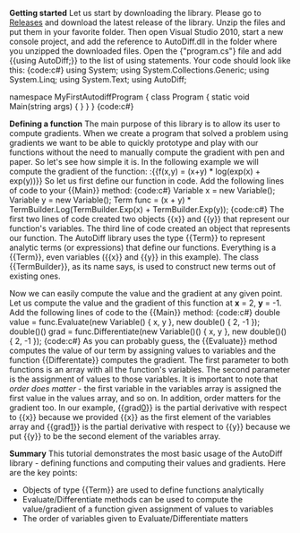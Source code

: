 **Getting started**
Let us start by downloading the library. Please go to [Releases](http://autodiff.codeplex.com/releases/) and download the latest release of the library. Unzip the files and put them in your favorite folder. Then open Visual Studio 2010, start a new console project, and add the reference to AutoDiff.dll in the folder where you unzipped the downloaded files. Open the {"program.cs"} file and add {{using AutoDiff;}} to the list of using statements. Your code should look like this:
{code:c#}
using System;
using System.Collections.Generic;
using System.Linq;
using System.Text;
using AutoDiff;

namespace MyFirstAutodiffProgram
{
    class Program
    {
        static void Main(string[]() args)
        {
        }
    }
}
{code:c#}


**Defining a function**
The main purpose of this library is to allow its user to compute gradients. When we create a program that solved a problem using gradients we want to be able to quickly prototype and play with our functions without the need to manually compute the gradient with pen and paper. So let's see how simple it is. In the following example we will compute the gradient of the function:
:{{f(x,y) = (x+y) * log(exp(x) + exp(y))}}
So let us first define our function in code. Add the following lines of code to your {{Main}} method:
{code:c#}
Variable x = new Variable();
Variable y = new Variable();
Term func = (x + y) * TermBuilder.Log(TermBuilder.Exp(x) + TermBuilder.Exp(y));
{code:c#}
The first two lines of code created two objects {{x}} and {{y}} that represent our function's variables. The third line of code created an object that represents our function. The AutoDiff library uses the type {{Term}} to represent analytic terms (or expressions) that define our functions. Everything is a {{Term}}, even variables ({{x}} and {{y}} in this example). The class {{TermBuilder}}, as its name says, is used to construct new terms out of existing ones.

Now we can easily compute the value and the gradient at any given point. Let us compute the value and the gradient of this function at **x** = 2, **y** = -1. Add the following lines of code to the {{Main}} method:
{code:c#}
double value = func.Evaluate(new Variable[]()() { x, y }, new double[]()() { 2, -1 });
double[]()()() grad = func.Differentiate(new Variable[]()()() { x, y }, new double[]()()() { 2, -1 });
{code:c#}
As you can probably guess, the {{Evaluate}} method computes the value of our term by assigning values to variables and the function {{Differentate}} computes the gradient. The first parameter to both functions is an array with all the function's variables. The second parameter is the assignment of values to those variables. It is important to note that _order does matter_ - the first variable in the variables array is assigned the first value in the values array, and so on. In addition, order matters for the gradient too. In our example, {{grad[0](0)}} is the partial derivative with respect to {{x}} because we provided {{x}} as the first element of the variables array and {{grad[1](1)}} is the partial derivative with respect to {{y}} because we put {{y}} to be the second element of the variables array.

**Summary**
This tutorial demonstrates the most basic usage of the AutoDiff library - defining functions and computing their values and gradients. Here are the key points:
* Objects of type {{Term}} are used to define functions analytically
* Evaluate/Differentiate methods can be used to compute the value/gradient of a function given assignment of values to variables
* The order of variables given to Evaluate/Differentiate matters